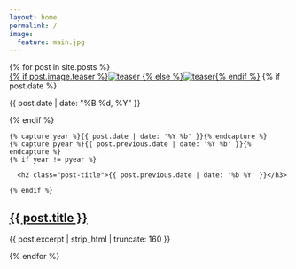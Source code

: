 ```yaml
---
layout: home
permalink: /
image:
  feature: main.jpg
---
```


<div class="tiles">
{% for post in site.posts %}

<article class="tile" itemscope itemtype="http://schema.org/Article">
  <a href="{{ site.url }}{{ post.url }}" title="{{ post.title }}" class="post-teaser">
  {% if post.image.teaser %}<img src="{{ site.url }}/images/{{ post.image.teaser }}" alt="teaser" itemprop="image">
    {% else %}<img src="{{ site.url }}/images/{{ site.teaser }}" alt="teaser" itemprop="image">{% endif %}</a>
  {% if post.date %}<p class="entry-date date published"><time datetime="{{ post.date | date: "%Y-%m-%d" }}" itemprop="datePublished">
  {{ post.date | date: "%B %d, %Y" }}</time></p>
  {% endif %}
  
    {% capture year %}{{ post.date | date: '%Y %b' }}{% endcapture %}
	{% capture pyear %}{{ post.previous.date | date: '%Y %b' }}{% endcapture %}
	{% if year != pyear %}
	  
	  <h2 class="post-title">{{ post.previous.date | date: '%b %Y' }}</h3>

	{% endif %}
  
  <h2 class="post-title" itemprop="name"><a href="{{ site.url }}{{ post.url }}">{{ post.title }}</a></h2>
  <p class="post-excerpt" itemprop="description">{{ post.excerpt | strip_html | truncate: 160 }}</p>
</article><!-- /.tile -->

  
{% endfor %}
</div><!-- /.tiles -->

